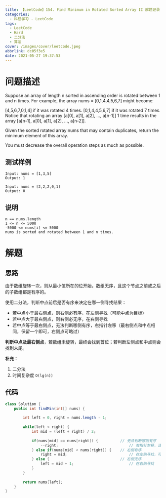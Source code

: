 ```yaml
---
title: 【LeetCode】154. Find Minimum in Rotated Sorted Array II 解题记录
categories:
  - 科研学习 - LeetCode
tags:
  - LeetCode
  - Hard
  - 二分法
  - 算法
cover: /images/cover/leetcode.jpeg
abbrlink: dc05f3e5
date: 2021-05-27 19:37:53
---
```


# 问题描述

Suppose an array of length n sorted in ascending order is rotated between 1 and n times. For example, the array nums = [0,1,4,4,5,6,7] might become:

[4,5,6,7,0,1,4] if it was rotated 4 times.
[0,1,4,4,5,6,7] if it was rotated 7 times.
Notice that rotating an array [a[0], a[1], a[2], ..., a[n-1]] 1 time results in the array [a[n-1], a[0], a[1], a[2], ..., a[n-2]].

Given the sorted rotated array nums that may contain duplicates, return the minimum element of this array.

You must decrease the overall operation steps as much as possible.

## 测试样例

```
Input: nums = [1,3,5]
Output: 1
```

```
Input: nums = [2,2,2,0,1]
Output: 0
```

## 说明

```
n == nums.length
1 <= n <= 5000
-5000 <= nums[i] <= 5000
nums is sorted and rotated between 1 and n times.
```

# 解题

## 思路

由于数组旋转一次，则从最小值所在的位开始，数组无序，且这个节点之前或之后的子数组都是有序的。

使用二分法，判断中点前后是否有序来决定在哪一侧寻找结果：

- 若中点小于最右侧点，则右侧必有序，在左侧寻找（可能中点为目标）
- 若中点大于最右侧点，则右侧必无序，在右侧寻找
- 若中点等于最右侧点，无法判断哪侧有序，右指针左移（最右侧点和中点相同，保留一个即可，右侧点可略过）

**判断中点及最右侧点**，若数组未旋转，最终会找到首位；若判断左侧点和中点则会找到末尾。

**补充：**

1. 二分法
2. 时间复杂度 `O(lg(n))`

## 代码

```java
class Solution {
    public int findMin(int[] nums) {
        
        int left = 0, right = nums.length - 1;
        
        while(left < right) {
            int mid = (left + right) / 2;
            
            if(nums[mid] == nums[right]) {          // 无法判断哪侧有序
                --right;                                // 右指针左移，该值在 mid 位重复，可略过
            } else if(nums[mid] < nums[right]) {    // 右侧有序
                right = mid;                            // 在左侧寻找，可能为 mid 位
            } else {                                // 右侧无序
                left = mid + 1;                         // 在右侧寻找
            }
        }
        
        return nums[left];
    }
}
```